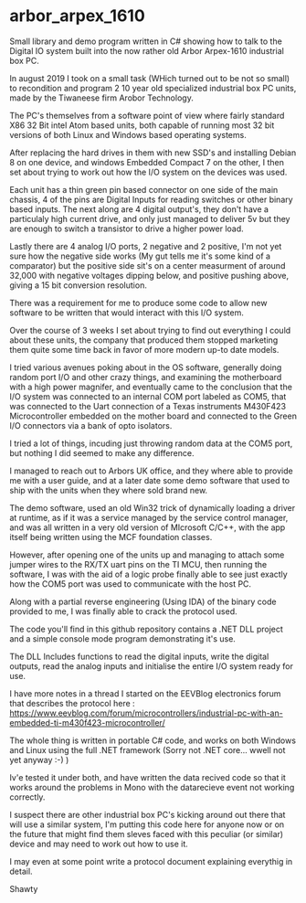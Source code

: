# arbor_arpex_1610
Small library and demo program written in C# showing how to talk to the Digital IO system built into the now rather old Arbor Arpex-1610 industrial box PC.

In august 2019 I took on a small task (WHich turned out to be not so small) to recondition and program 2 10 year old specialized industrial box PC units, made by the Tiwaneese firm Arobor Technology.

The PC's themselves from a software point of view where fairly standard X86 32 Bit intel Atom based units, both capable of running most 32 bit versions of both Linux and Windows based operating systems.

After replacing the hard drives in them with new SSD's and installing Debian 8 on one device, and windows Embedded Compact 7 on the other, I then set about trying to work out how the I/O system on the devices was used.

Each unit has a thin green pin based connector on one side of the main chassis, 4 of the pins are Digital Inputs for reading switches or other binary based inputs.  The next along are 4 digital output's, they don't have a particulaly high current drive, and only just managed to deliver 5v but they are enough to switch a transistor to drive a higher power load.

Lastly there are 4 analog I/O ports, 2 negative and 2 positive, I'm not yet sure how the negative side works (My gut tells me it's some kind of a comparator) but the positive side sit's on a center measurment of around 32,000 with negative voltages dipping below, and positive pushing above, giving a 15 bit conversion resolution.

There was a requirement for me to produce some code to allow new software to be written that would interact with this I/O system.

Over the course of 3 weeks I set about trying to find out everything I could about these units, the company that produced them stopped marketing them quite some time back in favor of more modern up-to date models.

I tried various avenues poking about in the OS software, generally doing random port I/O and other crazy things, and examining the motherboard with a high power magnifer, and eventually came to the conclusion that the I/O system was connected to an internal COM port labeled as COM5, that was connected to the Uart connection of a Texas instruments M430F423 Microcontroller embedded on the mother board and connected to the Green I/O connectors via a bank of opto isolators.

I tried a lot of things, incuding just throwing random data at the COM5 port, but nothing I did seemed to make any difference.

I managed to reach out to Arbors UK office, and they where able to provide me with a user guide, and at a later date some demo software that used to ship with the units when they where sold brand new.

The demo software, used an old Win32 trick of dynamically loading a driver at runtime, as if it was a service managed by the service control manager, and was all written in a very old version of MIcrosoft C/C++, with the app itself being written using the MCF foundation classes.

However, after opening one of the units up and managing to attach some jumper wires to the RX/TX uart pins on the TI MCU, then running the software, I was with the aid of a logic probe finally able to see just exactly how the COM5 port was used to communicate with the host PC.

Along with a partial reverse engineering (Using IDA) of the binary code provided to me, I was finally able to crack the protocol used.

The code you'll find in this github repository contains a .NET DLL project and a simple console mode program demonstrating it's use.

The DLL Includes functions to read the digital inputs, write the digital outputs, read the analog inputs and initialise the entire I/O system ready for use.

I have more notes in a thread I started on the EEVBlog electronics forum that describes the protocol here : https://www.eevblog.com/forum/microcontrollers/industrial-pc-with-an-embedded-ti-m430f423-microcontroller/

The whole thing is written in portable C# code, and works on both Windows and Linux using the full .NET framework (Sorry not .NET core... wwell not yet anyway :-)   )

Iv'e tested it under both, and have written the data recived code so that it works around the problems in Mono with the datarecieve event not working correctly.

I suspect there are other industrial box PC's kicking around out there that will use a similar system, I'm putting this code here for anyone now or on the future that might find them sleves faced with this peculiar (or similar) device and may need to work out how to use it.

I may even at some point write a protocol document explaining everythig in detail.

Shawty
